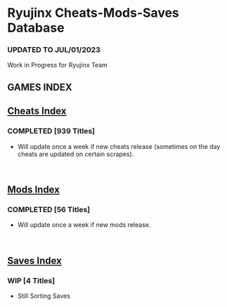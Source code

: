 # Ryujinx Cheats-Mods-Saves Database

### UPDATED TO JUL/01/2023

Work in Progress for Ryujinx Team


## GAMES INDEX

## [Cheats Index](Cheats.md)
### COMPLETED [939 Titles]
- Will update once a week if new cheats release (sometimes on the day cheats are updated on certain scrapes).
</br>

## [Mods Index](Mods.md)
### COMPLETED [56 Titles]
- Will update once a week if new mods release.
</br>

## [Saves Index](Saves.md)
### WIP [4 Titles] 
- Still Sorting Saves
